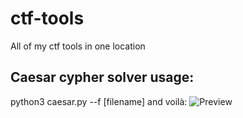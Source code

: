 # ctf-tools
All of my ctf tools in one location

## Caesar cypher solver usage:
python3 caesar.py --f [filename]
and voilà:
![Preview](https://imgur.com/dn3wANv)
